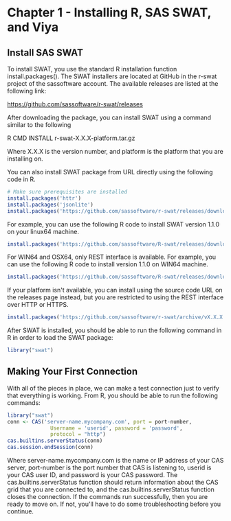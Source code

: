Chapter 1 - Installing R, SAS SWAT, and Viya
================

Install SAS SWAT
----------------

To install SWAT, you use the standard R installation function install.packages(). The SWAT installers are located at GitHub in the r-swat project of the sassoftware account. The available releases are listed at the following link:

<https://github.com/sassoftware/r-swat/releases>

After downloading the package, you can install SWAT using a command similar to the following

R CMD INSTALL r-swat-X.X.X-platform.tar.gz

Where X.X.X is the version number, and platform is the platform that you are installing on.

You can also install SWAT package from URL directly using the following code in R.

``` r
# Make sure prerequisites are installed
install.packages('httr')
install.packages('jsonlite')
install.packages('https://github.com/sassoftware/r-swat/releases/download/vX.X.X/r-swat-X.X.X-platform.tar.gz',repos=NULL, type='file') 
```

For example, you can use the following R code to install SWAT version 1.1.0 on your linux64 machine.

``` r
install.packages('https://github.com/sassoftware/R-swat/releases/download/1.1.0/r-swat-1.1.0-linux64.tar.gz.tgz', repos=NULL, type='file')
```

For WIN64 and OSX64, only REST interface is available. For example, you can use the following R code to install version 1.1.0 on WIN64 machine.

``` r
install.packages('https://github.com/sassoftware/R-swat/releases/download/1.1.0/r-swat-1.1.0-win64-REST-only.tar.gz', repos=NULL, type='file')
```

If your platform isn't available, you can install using the source code URL on the releases page instead, but you are restricted to using the REST interface over HTTP or HTTPS.

``` r
install.packages('https://github.com/sassoftware/r-swat/archive/vX.X.X.tar.gz', repos=NULL, type='file')
```

After SWAT is installed, you should be able to run the following command in R in order to load the SWAT package:

``` r
library("swat")
```

Making Your First Connection
----------------------------

With all of the pieces in place, we can make a test connection just to verify that everything is working. From R, you should be able to run the following commands:

``` r
library("swat")
conn <- CAS('server-name.mycompany.com', port = port-number, 
              Username = 'userid', password = 'password', 
              protocol = "http")
cas.builtins.serverStatus(conn)
cas.session.endSession(conn)
```

Where server-name.mycompany.com is the name or IP address of your CAS server, port-number is the port number that CAS is listening to, userid is your CAS user ID, and password is your CAS password. The cas.builtins.serverStatus function should return information about the CAS grid that you are connected to, and the cas.builtins.serverStatus function closes the connection. If the commands run successfully, then you are ready to move on. If not, you'll have to do some troubleshooting before you continue.
